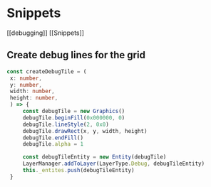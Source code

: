 # Snippets

[[debugging]] [[Snippets]]

## Create debug lines for the grid

```typescript
const createDebugTile = (
 x: number,
 y: number,
 width: number,
 height: number,
 ) => {
	 const debugTile = new Graphics()
	 debugTile.beginFill(0x000000, 0)
	 debugTile.lineStyle(2, 0x0)
	 debugTile.drawRect(x, y, width, height)
	 debugTile.endFill()
	 debugTile.alpha = 1

	 const debugTileEntity = new Entity(debugTile)
	 LayerManager.addToLayer(LayerType.Debug, debugTileEntity)
	 this._entites.push(debugTileEntity)
 }
